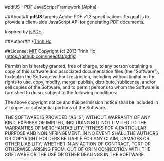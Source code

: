 ﻿#pdfJS - PDF JavaScript Framework (Alpha)


##About##
__pdfJS__ targets Adobe PDF v1.3 specifications. Its goal is to provide a client-side JavaScript API for generating PDF documents.

Inspired by [jsPDF](https://github.com/MrRio/jsPDF).

##Author##
*[Trinh Ho](https://github.com/ineedfat/pdfjs)

##License: [MIT](http://www.opensource.org/licenses/mit-license.php)
Copyright (c) 2013 Trinh Ho (https://github.com/ineedfat/pdfjs)

Permission is hereby granted, free of charge, to any person obtaining a copy of this software and associated documentation files (the "Software"), to deal in the Software without restriction, including without limitation the rights to use, copy, modify, merge, publish, distribute, sublicense, and/or sell copies of the Software, and to permit persons to whom the Software is furnished to do so, subject to the following conditions:

The above copyright notice and this permission notice shall be included in all copies or substantial portions of the Software.

THE SOFTWARE IS PROVIDED "AS IS", WITHOUT WARRANTY OF ANY KIND, EXPRESS OR IMPLIED, INCLUDING BUT NOT LIMITED TO THE WARRANTIES OF MERCHANTABILITY, FITNESS FOR A PARTICULAR PURPOSE AND NONINFRINGEMENT. IN NO EVENT SHALL THE AUTHORS OR COPYRIGHT HOLDERS BE LIABLE FOR ANY CLAIM, DAMAGES OR OTHER LIABILITY, WHETHER IN AN ACTION OF CONTRACT, TORT OR OTHERWISE, ARISING FROM, OUT OF OR IN CONNECTION WITH THE SOFTWARE OR THE USE OR OTHER DEALINGS IN THE SOFTWARE.